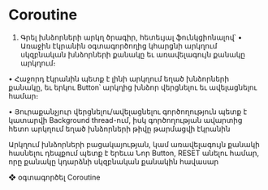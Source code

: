 # Coroutine

1. Գրել խնձորների արկղ ծրագիր, հետեւյալ ֆունկցիոնալով՝
• Առաջին էկրանին օգտագործողից կհարցնի արկղում սկզբնական խնձորների
քանակը եւ առավելագույն քանակը արկղում։

• Հաջորդ էկրանին պետք է լինի արկղում եղած խնձորների քանակը, եւ երկու
Button՝ արկղից խնձոր վերցնելու եւ ավելացնելու համար։

• Յուրաքանչյուր վերցնելու/ավելացնելու գործողություն պետք է կատարվի
Background thread-ում, իսկ գործողության ավարտից հետո արկղում եղած
խնձորների թիվը թարմացվի էկրանին

Արկղում խնձորների բացակայության, կամ առավելագույն քանակի հասնելու
դեպքում պետք է երեւա Նոր Button, RESET անելու համար, որը քանակը կդարձնի
սկզբնական քանակին հավասար

❖ օգտագործել Coroutine
